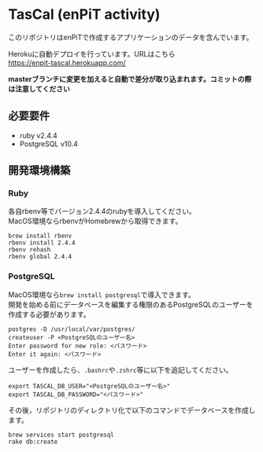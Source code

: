 # TasCal (enPiT activity)

このリポジトリはenPiTで作成するアプリケーションのデータを含んでいます。

Herokuに自動デプロイを行っています。URLはこちら  
https://enpit-tascal.herokuapp.com/
  
**masterブランチに変更を加えると自動で差分が取り込まれます。コミットの際は注意してください**

## 必要要件
- ruby v2.4.4
- PostgreSQL v10.4

## 開発環境構築

### Ruby

各自rbenv等でバージョン2.4.4のrubyを導入してください。  
MacOS環境ならrbenvがHomebrewから取得できます。
```commandline
brew install rbenv
rbenv install 2.4.4
rbenv rehash
rbenv global 2.4.4
```

### PostgreSQL
MacOS環境なら`brew install postgresql`で導入できます。  
開発を始める前にデータベースを編集する権限のあるPostgreSQLのユーザーを作成する必要があります。

```commandline
postgres -D /usr/local/var/postgres/
createuser -P <PostgreSQLのユーザー名>
Enter password for new role: <パスワード>
Enter it again: <パスワード>
```

ユーザーを作成したら、`.bashrc`や`.zshrc`等に以下を追記してください。
```
export TASCAL_DB_USER="<PostgreSQLのユーザー名>"
export TASCAL_DB_PASSWORD="<パスワード>"
```

その後，リポジトリのディレクトリ化で以下のコマンドでデータベースを作成します。
```commandline
brew services start postgresql
rake db:create
```
